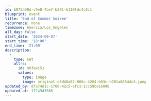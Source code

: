 ```yaml
---
id: b073a59d-c9e8-4be7-b391-b110fdc4c8c1
blueprint: event
title: 'End of Summer Soiree'
recurrence: none
timezone: America/Los_Angeles
all_day: false
start_date: '2024-09-07'
start_time: '18:00'
end_time: '21:00'
description:
  -
    type: set
    attrs:
      id: m0fewi51
      values:
        type: image
        image: original-c6d48a92-006c-4204-b03c-b701a08544e3.jpeg
updated_by: 87a74d1c-1760-42c5-afc1-1cc59be16098
updated_at: 1724943666
---
```

